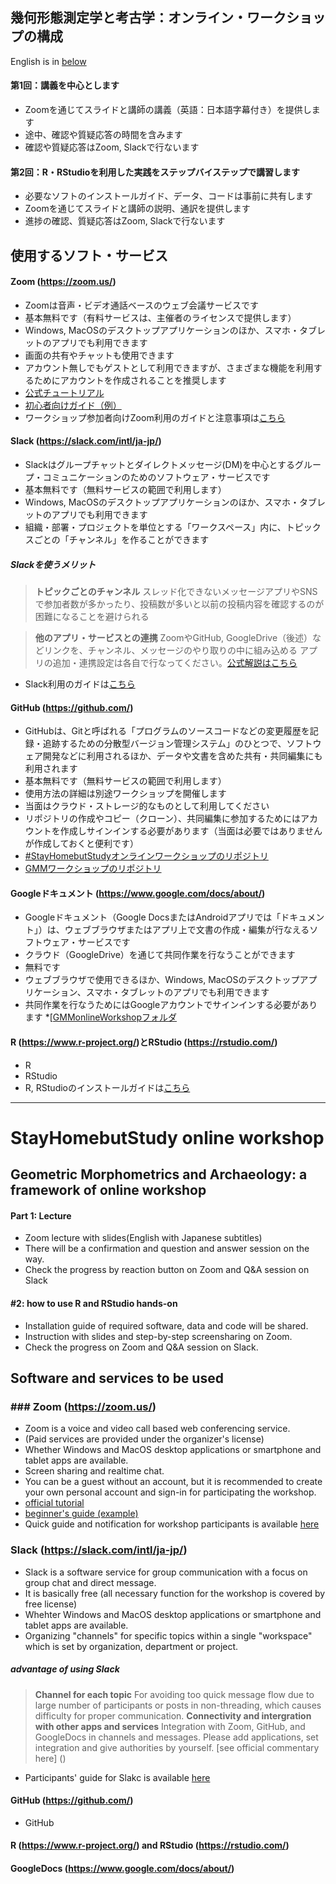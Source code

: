 ## 幾何形態測定学と考古学：オンライン・ワークショップの構成
English is in [below](#StayHomebutStudy-online-workshop)

#### 第1回：講義を中心とします
* Zoomを通じてスライドと講師の講義（英語：日本語字幕付き）を提供します
* 途中、確認や質疑応答の時間を含みます
* 確認や質疑応答はZoom, Slackで行ないます

#### 第2回：R・RStudioを利用した実践をステップバイステップで講習します
* 必要なソフトのインストールガイド、データ、コードは事前に共有します
* Zoomを通じてスライドと講師の説明、通訳を提供します
* 進捗の確認、質疑応答はZoom, Slackで行ないます

## 使用するソフト・サービス
#### Zoom (https://zoom.us/) 
* Zoomは音声・ビデオ通話ベースのウェブ会議サービスです
* 基本無料です（有料サービスは、主催者のライセンスで提供します）
* Windows, MacOSのデスクトップアプリケーションのほか、スマホ・タブレットのアプリでも利用できます
* 画面の共有やチャットも使用できます
* アカウント無しでもゲストとして利用できますが、さまざまな機能を利用するためにアカウントを作成されることを推奨します
* [公式チュートリアル](https://support.zoom.us/hc/ja/articles/206618765-Zoom-Video-Tutorials)
* [初心者向けガイド（例）](https://zoom-shukyaku.com/zoom-%E4%BD%BF%E3%81%84%E6%96%B9/)
* ワークショップ参加者向けZoom利用のガイドと注意事項は[こちら]()

#### Slack (https://slack.com/intl/ja-jp/)
* Slackはグループチャットとダイレクトメッセージ(DM)を中心とするグループ・コミュニケーションのためのソフトウェア・サービスです
* 基本無料です（無料サービスの範囲で利用します）
* Windows, MacOSのデスクトップアプリケーションのほか、スマホ・タブレットのアプリでも利用できます
* 組織・部署・プロジェクトを単位とする「ワークスペース」内に、トピックスごとの「チャンネル」を作ることができます
##### Slackを使うメリット
> **トピックごとのチャンネル** スレッド化できないメッセージアプリやSNSで参加者数が多かったり、投稿数が多いと以前の投稿内容を確認するのが困難になることを避けられる  

> **他のアプリ・サービスとの連携** ZoomやGitHub, GoogleDrive（後述）などリンクを、チャンネル、メッセージのやり取りの中に組み込める
> アプリの追加・連携設定は各自で行なってください。[公式解説はこちら](https://slack.com/intl/ja-jp/help/articles/202035138-%E3%83%AF%E3%83%BC%E3%82%AF%E3%82%B9%E3%83%9A%E3%83%BC%E3%82%B9%E3%81%AB%E3%82%A2%E3%83%97%E3%83%AA%E3%82%92%E8%BF%BD%E5%8A%A0%E3%81%99%E3%82%8B)  
* Slack利用のガイドは[こちら]()

#### GitHub (https://github.com/)
* GitHubは、Gitと呼ばれる「プログラムのソースコードなどの変更履歴を記録・追跡するための分散型バージョン管理システム」のひとつで、ソフトウェア開発などに利用されるほか、データや文書を含めた共有・共同編集にも利用されます
* 基本無料です（無料サービスの範囲で利用します）
* 使用方法の詳細は別途ワークショップを開催します
* 当面はクラウド・ストレージ的なものとして利用してください
* リポジトリの作成やコピー（クローン）、共同編集に参加するためにはアカウントを作成しサインインする必要があります（当面は必要ではありませんが作成しておくと便利です）
* [#StayHomebutStudyオンラインワークショップのリポジトリ](https://github.com/kotdijian/StayHomebutStudyWorkshop)
* [GMMワークショップのリポジトリ](https://github.com/CSHoggard/-workshopjapan2020)

#### Googleドキュメント (https://www.google.com/docs/about/)
* Googleドキュメント（Google DocsまたはAndroidアプリでは「ドキュメント」）は、ウェブブラウザまたはアプリ上で文書の作成・編集が行なえるソフトウェア・サービスです
* クラウド（GoogleDrive）を通じて共同作業を行なうことができます
* 無料です
* ウェブブラウザで使用できるほか、Windows, MacOSのデスクトップアプリケーション、スマホ・タブレットのアプリでも利用できます
* 共同作業を行なうためにはGoogleアカウントでサインインする必要があります
*[[GMMonlineWorkshopフォルダ](https://drive.google.com/drive/folders/1CkzyBVZug3IuX9eirO98fFeobSKFaefs?usp=sharing)


#### R (https://www.r-project.org/)とRStudio (https://rstudio.com/)
* R
* RStudio
* R, RStudioのインストールガイドは[こちら]()

***
# StayHomebutStudy online workshop

## Geometric Morphometrics and Archaeology: a framework of online workshop

#### Part 1: Lecture
* Zoom lecture with slides(English with Japanese subtitles)
* There will be a confirmation and question and answer session on the way.
* Check the progress by reaction button on Zoom and Q&A session on Slack

#### #2: how to use R and RStudio hands-on
* Installation guide of required software, data and code will be shared.
* Instruction with slides and step-by-step screensharing on Zoom.
* Check the progress on Zoom and Q&A session on Slack.

## Software and services to be used
### ### Zoom (https://zoom.us/)
* Zoom is a voice and video call based web conferencing service.
* (Paid services are provided under the organizer's license)
* Whether Windows and MacOS desktop applications or smartphone and tablet apps are available.
* Screen sharing and realtime chat.
* You can be a guest without an account, but it is recommended to create your own personal account and sign-in for participating the workshop.
* [official tutorial]()
* [beginner's guide (example)]()
* Quick guide and notification for workshop participants is available [here]()

### Slack (https://slack.com/intl/ja-jp/)
* Slack is a software service for group communication with a focus on group chat and direct message.
* It is basically free (all necessary function for the workshop is covered by free license)
* Whehter Windows and MacOS desktop applications or smartphone and tablet apps are available.
* Organizing "channels" for specific topics within a single "workspace" which is set by organization, department or project.
##### advantage of using Slack
> **Channel for each topic** For avoiding too quick message flow due to large number of participants or posts in non-threading, which causes difficulty for proper communication.
> **Connectivity and intergration with other apps and services** Integration with Zoom, GitHub, and GoogleDocs in channels and messages.
> Please add applications, set integration and give authorities by yourself. [see official commentary here] ()
* Participants' guide for Slakc is available [here]()

#### GitHub (https://github.com/)
* GitHub

#### R (https://www.r-project.org/) and RStudio (https://rstudio.com/)

#### GoogleDocs (https://www.google.com/docs/about/)
